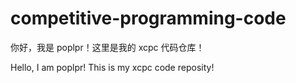 # competitive-programming-code

你好，我是 poplpr！这里是我的 xcpc 代码仓库！

Hello, I am poplpr! This is my xcpc code reposity!
